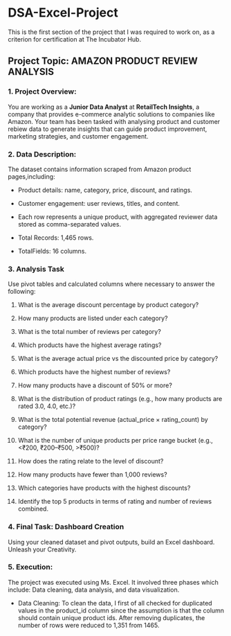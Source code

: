 # DSA-Excel-Project
This is the first section of the project that I was required to work on, as a criterion for certification at The Incubator Hub.

## Project Topic: AMAZON PRODUCT REVIEW ANALYSIS

### 1. Project Overview:

You are working as a **Junior Data Analyst** at **RetailTech Insights**, a company that provides e-commerce analytic solutions to companies like Amazon. Your team has been tasked with analysing product and customer rebiew data to generate insights that can guide product improvement, marketing strategies, and customer engagement.

### 2. Data Description:

The dataset contains information scraped from Amazon product pages,including:

- Product details: name, category, price, discount, and ratings.
  
- Customer engagement: user reviews, titles, and content.
  
- Each row represents a unique product, with aggregated reviewer data stored as comma-separated values.
  
- Total Records: 1,465 rows.
  
- TotalFields: 16 columns.

### 3. Analysis Task

Use pivot tables and calculated columns where necessary to answer the following:
  
1. What is the average discount percentage by product category?
   
2. How many products are listed under each category?
   
3. What is the total number of reviews per category?
     
4. Which products have the highest average ratings?
    
5. What is the average actual price vs the discounted price by category?
    
6. Which products have the highest number of reviews?
     
7. How many products have a discount of 50% or more?
     
8. What is the distribution of product ratings (e.g., how many products are rated 3.0, 
4.0, etc.)?
 
9. What is the total potential revenue (actual_price × rating_count) by category?
    
10. What is the number of unique products per price range bucket (e.g., <₹200, 
₹200–₹500, >₹500)?

11. How does the rating relate to the level of discount?
    
12. How many products have fewer than 1,000 reviews?
     
13. Which categories have products with the highest discounts?
     
14. Identify the top 5 products in terms of rating and number of reviews combined.

### 4. Final Task: Dashboard Creation 

Using your cleaned dataset and pivot outputs, build an Excel dashboard. Unleash your 
Creativity.

### 5. Execution:

The project was executed using Ms. Excel. It involved three phases which include: Data cleaning, data analysis, and data visualization.

- Data Cleaning: To clean the data, I first of all checked for duplicated values in the product_id column since the assumption is that the column should contain unique product ids. After removing duplicates, the number of rows were reduced to 1,351 from 1465. 
